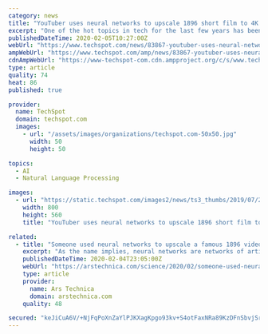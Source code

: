 ```yaml
---
category: news
title: "YouTuber uses neural networks to upscale 1896 short film to 4K 60 fps"
excerpt: "One of the hot topics in tech for the last few years has been AI, with business leaders throwing lots of buzzwords around - machine learning, deep learning, reinforcement learning, neural networks, computer vision, natural language processing. AI's complicated history can be traced back to software developed several decades ago with the purpose ..."
publishedDateTime: 2020-02-05T10:27:00Z
webUrl: "https://www.techspot.com/news/83867-youtuber-uses-neural-networks-upscale-1896-short-film.html"
ampWebUrl: "https://www.techspot.com/amp/news/83867-youtuber-uses-neural-networks-upscale-1896-short-film.html"
cdnAmpWebUrl: "https://www-techspot-com.cdn.ampproject.org/c/s/www.techspot.com/amp/news/83867-youtuber-uses-neural-networks-upscale-1896-short-film.html"
type: article
quality: 74
heat: 86
published: true

provider:
  name: TechSpot
  domain: techspot.com
  images:
    - url: "/assets/images/organizations/techspot.com-50x50.jpg"
      width: 50
      height: 50

topics:
  - AI
  - Natural Language Processing

images:
  - url: "https://static.techspot.com/images2/news/ts3_thumbs/2019/07/2019-07-16-ts3_thumbs-789.jpg"
    width: 800
    height: 560
    title: "YouTuber uses neural networks to upscale 1896 short film to 4K 60 fps"

related:
  - title: "Someone used neural networks to upscale a famous 1896 video to 4k quality"
    excerpt: "As the name implies, neural networks are networks of artificial neurons—mathematical functions that transform a set of input values into an output value. The key feature of neural networks is that they can be trained: if you have a bunch of example inputs whose \"correct\" outputs are known, you can tune the parameters of the network to make it ..."
    publishedDateTime: 2020-02-04T23:05:00Z
    webUrl: "https://arstechnica.com/science/2020/02/someone-used-neural-networks-to-upscale-a-famous-1896-video-to-4k-quality/"
    type: article
    provider:
      name: Ars Technica
      domain: arstechnica.com
    quality: 48

secured: "keJiCuA6V/+NjFqPoXnZaYlPJKXagKpgo93kv+S4otFaxNRa89KzDFnSbvjSrDxpKZt5jnZLSNHYz2CcdZxVi6devSg0QAqme5i9R2G5TRNcK9I2dnY+DADJgh+JoFEgNKH09/HKXABQbsizKRIkO7MtgCPfe9yEwoJfRWR7bkHZMRkYg9yoBstBcIixmv7KfmB+C0TBWdvr6MzBKipjQJAtn45QiLLX4SjBoh4+woU4Eeg2KJQRRV4VHIx0c3b++p5MW4Ol+9ItOOX1pzW7wp1JN4f83956YQjScKM+uPFEqwbnMz764SW7wlEXC/T4wN0xnbj39yu3OkqyQD0L7svdvQ17SPViCDH9tpYuHs0OWqj+MqS+sa33U5wGCeL8g8nrOLxPa+JBrNKfocq5D+SJoP/nqhIA5EGpMFo9Qmjy2KdDL90hQUSZ4T1Wew8hPxklE0jHtfev6S+U4vACmWmRPPKfSC/GLX0Bk7SBWmA=;eurtBDD1seuMfBD5l234cA=="
---
```


